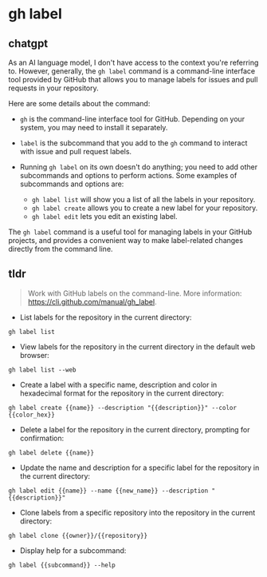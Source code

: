 # gh label 
## chatgpt 
As an AI language model, I don't have access to the context you're referring to. However, generally, the `gh label` command is a command-line interface tool provided by GitHub that allows you to manage labels for issues and pull requests in your repository. 

Here are some details about the command:

- `gh` is the command-line interface tool for GitHub. Depending on your system, you may need to install it separately.

- `label` is the subcommand that you add to the `gh` command to interact with issue and pull request labels.

- Running `gh label` on its own doesn't do anything; you need to add other subcommands and options to perform actions. Some examples of subcommands and options are:
  - `gh label list` will show you a list of all the labels in your repository.
  - `gh label create` allows you to create a new label for your repository.
  - `gh label edit` lets you edit an existing label.
  
The `gh label` command is a useful tool for managing labels in your GitHub projects, and provides a convenient way to make label-related changes directly from the command line. 

## tldr 
 
> Work with GitHub labels on the command-line.
> More information: <https://cli.github.com/manual/gh_label>.

- List labels for the repository in the current directory:

`gh label list`

- View labels for the repository in the current directory in the default web browser:

`gh label list --web`

- Create a label with a specific name, description and color in hexadecimal format for the repository in the current directory:

`gh label create {{name}} --description "{{description}}" --color {{color_hex}}`

- Delete a label for the repository in the current directory, prompting for confirmation:

`gh label delete {{name}}`

- Update the name and description for a specific label for the repository in the current directory:

`gh label edit {{name}} --name {{new_name}} --description "{{description}}"`

- Clone labels from a specific repository into the repository in the current directory:

`gh label clone {{owner}}/{{repository}}`

- Display help for a subcommand:

`gh label {{subcommand}} --help`
